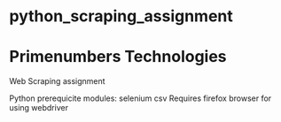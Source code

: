 # python_scraping_assignment

# Primenumbers Technologies

Web Scraping assignment

Python prerequicite modules:
selenium 
csv
Requires firefox browser for using webdriver
